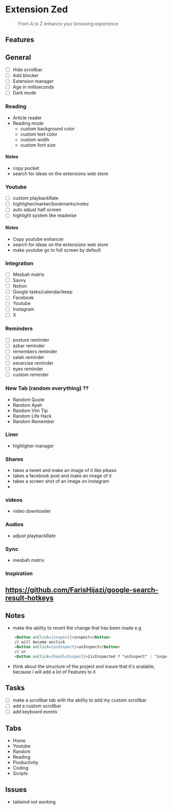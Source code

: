 # Extension Zed
> From A to Z
> enhance your browsing experience

## Features

## General
- [ ] Hide scrollbar
- [ ] Add blocker
- [ ] Extension manager
- [ ] Age in milliseconds
- [ ] Dark mode

### Reading

- Article reader
- Reading mode
    - custom background color
    - custom text color
    - custom width
    - custom font size

#### Notes
- copy pocket
- search for ideas on the extensions web store

### Youtube
- [ ] custom playbackRate
- [ ] highligher/marker/bookmarks/notes
- [ ] auto adjust half screen
- [ ] highlight system like readwise

#### Notes

- Copy youtube enhancer
- search for ideas on the extensions web store
- make youtube go to full screen by default

### Integration

- [ ] Mesbah matrix
- [ ] Savvy
- [ ] Notion
- [ ] Google tasks/calendar/keep
- [ ] Facebook
- [ ] Youtube
- [ ] Instagram
- [ ] X

### Reminders
- [ ] posture reminder
- [ ] azkar reminder
- [ ] remembers reminder
- [ ] salah reminder
- [ ] excercise reminder
- [ ] eyes reminder 
- [ ] custom reminder

### New Tab (random everything) ??
- Random Quote
- Random Ayah
- Random Vim Tip
- Random Life Hack
- Random Remember

### Liner
- highligher manager

### Shares
- takes a tweet and make an image of it like pikaso
- takes a facebook post and make an image of it
- takes a screen shot of an image on instagram
- 

### videos
- video downloader 

### Audios

- adjust playbackRate

### Sync
- mesbah matrix


### Inspiration
  https://github.com/FarisHijazi/google-search-result-hotkeys
- 

## Notes

- make the ability to revert the change that has been made
e.g
```html
    <Button onClick={inspect}>inspect</Button>
    // will become onclick
    <Button onClick={unInspect}>unInspect</Button>
    // or
    <Button onClick={handleInspect}>{isInspected ? "unInspect" : "inspect"}</Button>
```
- think about the structure of the project and insure that it's scalable, because i will add a lot of Features to it

## Tasks

- [ ] make a scrollbar tab with the ability to add my custom scrollbar
- [ ] add a custom scrollbar
- [ ] add keyboard events 

## Tabs

- Home
- Youtube
- Random
- Reading
- Productivity
- Coding
- Scripts

## Issues

- tailwind not working


